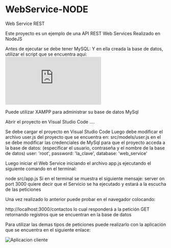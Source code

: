 # WebService-NODE
Web Service REST 


Este proyecto es un ejemplo de una API REST Web Services Realizado en NodeJS

Antes de ejecutar se debe tener MySQL:
Y en ella creada la base de datos, utilizar el script que se encuentra aquí:
![Base de datos](https://github.com/SebastianCarvajal/WebService-NODE/blob/main/BD/web_service.sql)

Puede utilizar XAMPP para administrar su base de datos MySql

Abrir el proyecto en Visual Studio Code ....

Se debe cargar el proyecto en Visual Studio Code
Luego debe modificar el archivo user.js del proyecto que se encuentra en:
src/models/user.js
en el se debe modificar las credenciales de MySql para que el proyecto acceda a la base de datos:
(especificar el usuario, contraseña y el nombre de la base de datos)
  user: 'root',
  password: 'la_clave',
  database: 'web_service'

Luego iniciar el Web Service iniciando el archivo app.js ejecutando el siguiente comando en el terminal:

node src/app.js
Si en el terminal se muestra el siguiente mensaje:
server on port 3000
quiere decir que el Servicio se ha ejecutado y estará a la escucha de las peticiones


Una vez realizado lo anterior puede probar en el navegador colocando:

http://localhost:3000/contactos 
lo cual responderá a la petición GET retornando registros que se encuentran en la base de datos

Para utilizar las demas tipos de peticiones puede realizarlo con la aplicación que se encuentra en el siguiente enlace:

![Aplicacion cliente](https://github.com/MayraCevallosHaro/FrontEnd)
